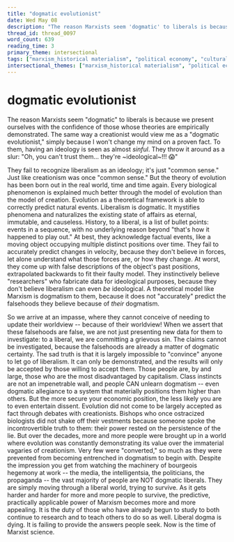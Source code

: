 ```yaml
---
title: "dogmatic evolutionist"
date: Wed May 08
description: "The reason Marxists seem 'dogmatic' to liberals is because we present ourselves with the confidence of those whose theories are empirically demonstrated."
thread_id: thread_0097
word_count: 639
reading_time: 3
primary_theme: intersectional
tags: ["marxism_historical materialism", "political economy", "cultural criticism"]
intersectional_themes: ["marxism_historical materialism", "political economy", "cultural criticism"]
---
```


# dogmatic evolutionist

The reason Marxists seem "dogmatic" to liberals is because we present ourselves with the confidence of those whose theories are empirically demonstrated. The same way a creationist would view me as a "dogmatic evolutionist," simply because I won't change my mind on a proven fact. To them, having an ideology is seen as almost *sinful*. They throw it around as a slur: "Oh, you can't trust them... they're ~ideological~!!! 😱"

They fail to recognize liberalism as an ideology; it's just "common sense." Just like creationism was once "common sense." But the theory of evolution has been born out in the real world, time and time again. Every biological phenomenon is explained much better through the model of evolution than the model of creation. Evolution as a theoretical framework is able to correctly predict natural events. Liberalism is dogmatic. It mystifies phenomena and naturalizes the existing state of affairs as eternal, immutable, and causeless. History, to a liberal, is a list of bullet points: events in a sequence, with no underlying reason beyond "that's how it happened to play out." At best, they acknowledge factual events, like a moving object occupying multiple distinct positions over time. They fail to accurately predict changes in velocity, because they don't believe in forces, let alone understand what those forces are, or how they change. At worst, they come up with false descriptions of the object's past positions, extrapolated backwards to fit their faulty model. They instinctively believe "researchers" who fabricate data for ideological purposes, because they don't believe liberalism can even *be* ideological. A theoretical model like Marxism is dogmatism to them, because it does not "accurately" predict the falsehoods they believe because of *their* dogmatism.

So we arrive at an impasse, where they cannot conceive of needing to update their worldview -- because of their worldview! When we assert that these falsehoods are false, we are not just presenting new data for them to investigate: to a liberal, we are committing a grievous sin. The claims cannot be investigated, because the falsehoods are already a matter of dogmatic certainty. The sad truth is that it is largely impossible to "convince" anyone to let go of liberalism. It can only be demonstrated, and the results will only be accepted by those willing to accept them. Those people are, by and large, those who are the most disadvantaged by capitalism. Class instincts are not an impenetrable wall, and people CAN unlearn dogmatism -- even dogmatic allegiance to a system that materially positions them higher than others. But the more secure your economic position, the less likely you are to even entertain dissent. Evolution did not come to be largely accepted as fact through debates with creationists. Bishops who once ostracized biologists did not shake off their vestments because someone spoke the incontrovertible truth to them: their power rested on the persistence of the lie. But over the decades, more and more people were brought up in a world where evolution was constantly demonstrating its value over the immaterial vagaries of creationism. Very few were "converted," so much as they were prevented from becoming entrenched in dogmatism to begin with. Despite the impression you get from watching the machinery of bourgeois hegemony at work -- the media, the intelligentsia, the politicians, the propaganda -- the vast majority of people are NOT dogmatic liberals. They are simply moving through a liberal world, trying to survive. As it gets harder and harder for more and more people to survive, the predictive, practically applicable power of Marxism becomes more and more appealing. It is the duty of those who have already begun to study to both continue to research and to teach others to do so as well. Liberal dogma is dying. It is failing to provide the answers people seek. Now is the time of Marxist science.
